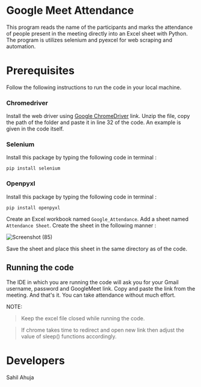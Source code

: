 # Google Meet Attendance
This program reads the name of the participants and marks the attendance of people present in the meeting directly into an Excel sheet with Python. The program is utilizes selenium and pyexcel for web scraping and automation.

# Prerequisites
Follow the following instructions to run the code in your local machine.

### Chromedriver
Install the web driver using [Google ChromeDriver](https://chromedriver.chromium.org/) link. Unzip the file, copy the path of the folder and paste it in line 32 of the code. An example is given in the code itself.

### Selenium
Install this package by typing the following code in terminal :

`pip install selenium`

### Openpyxl
Install this package by typing the following code in terminal :

`pip install openpyxl`

Create an Excel workbook named `Google_Attendance`. Add a sheet named `Attendance Sheet`. Create the sheet in the following manner :

![Screenshot (85)](https://user-images.githubusercontent.com/67066785/93229103-dab88380-f793-11ea-8d4a-760e200271f6.png)

Save the sheet and place this sheet in the same directory as of the code.

## Running the code
The IDE in which you are running the code will ask you for your Gmail username, password and GoogleMeet link. Copy and paste the link from the meeting. And that's it. You can take attendance without much effort.

NOTE:
>Keep the excel file closed while running the code.

>If chrome takes time to redirect and open new link then adjust the value of sleep() functions accordingly.

# Developers
Sahil Ahuja
